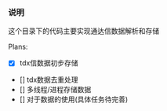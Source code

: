 ### 说明
这个目录下的代码主要实现通达信数据解析和存储

Plans:
- [x] tdx信数据初步存储
- [] tdx数据去重处理
- [] 多线程/进程存储数据
- [] 对于数据的使用(具体任务待完善)